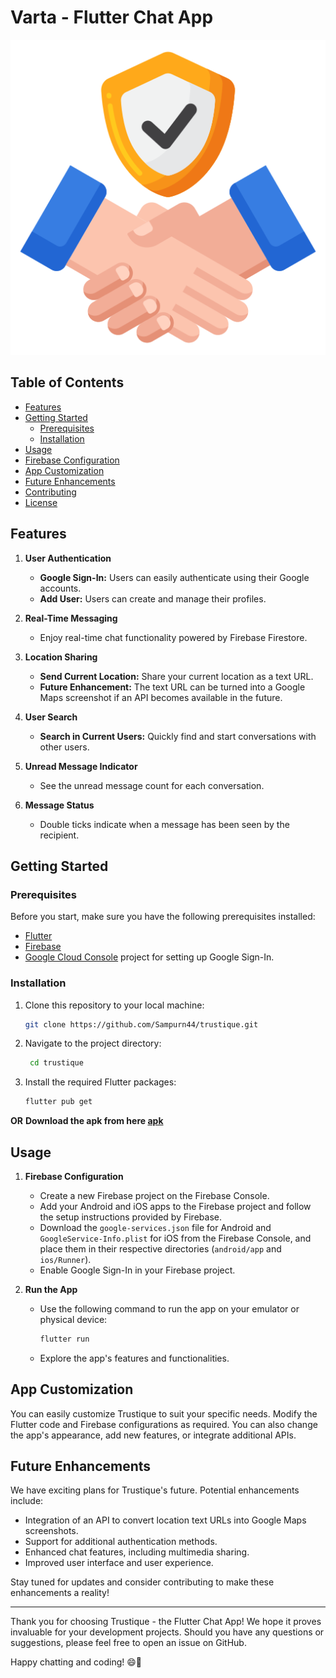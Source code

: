 # Varta - Flutter Chat App

![Trustique Logo](https://github.com/Sampurn44/trustique/blob/master/images/trust.png)



## Table of Contents

- [Features](#features)
- [Getting Started](#getting-started)
  - [Prerequisites](#prerequisites)
  - [Installation](#installation)
- [Usage](#usage)
- [Firebase Configuration](#firebase-configuration)
- [App Customization](#app-customization)
- [Future Enhancements](#future-enhancements)
- [Contributing](#contributing)
- [License](#license)

<a name="features"></a>
## Features

1. **User Authentication**
   - **Google Sign-In:** Users can easily authenticate using their Google accounts.
   - **Add User:** Users can create and manage their profiles.

2. **Real-Time Messaging**
   - Enjoy real-time chat functionality powered by Firebase Firestore.

3. **Location Sharing**
   - **Send Current Location:** Share your current location as a text URL.
   - **Future Enhancement:** The text URL can be turned into a Google Maps screenshot if an API becomes available in the future.

4. **User Search**
   - **Search in Current Users:** Quickly find and start conversations with other users.

5. **Unread Message Indicator**
   - See the unread message count for each conversation.

6. **Message Status**
   - Double ticks indicate when a message has been seen by the recipient.

<a name="getting-started"></a>
## Getting Started

### Prerequisites

Before you start, make sure you have the following prerequisites installed:

- [Flutter](https://flutter.dev/docs/get-started/install)
- [Firebase](https://firebase.google.com/docs/flutter/setup)
- [Google Cloud Console](https://console.cloud.google.com/) project for setting up Google Sign-In.

### Installation

1. Clone this repository to your local machine:

   ```bash
   git clone https://github.com/Sampurn44/trustique.git

2. Navigate to the project directory:

   ```bash
    cd trustique
3. Install the required Flutter packages:
   ```bash
   flutter pub get
  **OR**
**Download the apk from here [apk](https://drive.google.com/drive/folders/16KW_ZSsIiIlD67vW_7wLyZ3ZtTj7AElA?usp=sharing)**
## Usage

1. **Firebase Configuration**

   - Create a new Firebase project on the Firebase Console.
   - Add your Android and iOS apps to the Firebase project and follow the setup instructions provided by Firebase.
   - Download the `google-services.json` file for Android and `GoogleService-Info.plist` for iOS from the Firebase Console, and place them in their respective directories (`android/app` and `ios/Runner`).
   - Enable Google Sign-In in your Firebase project.

2. **Run the App**

   - Use the following command to run the app on your emulator or physical device:

     ```bash
     flutter run
     ```

   - Explore the app's features and functionalities.

## App Customization

You can easily customize Trustique to suit your specific needs. Modify the Flutter code and Firebase configurations as required. You can also change the app's appearance, add new features, or integrate additional APIs.

## Future Enhancements

We have exciting plans for Trustique's future. Potential enhancements include:

- Integration of an API to convert location text URLs into Google Maps screenshots.
- Support for additional authentication methods.
- Enhanced chat features, including multimedia sharing.
- Improved user interface and user experience.

Stay tuned for updates and consider contributing to make these enhancements a reality!




---

Thank you for choosing Trustique - the Flutter Chat App! We hope it proves invaluable for your development projects. Should you have any questions or suggestions, please feel free to open an issue on GitHub.

Happy chatting and coding! 😄🚀
